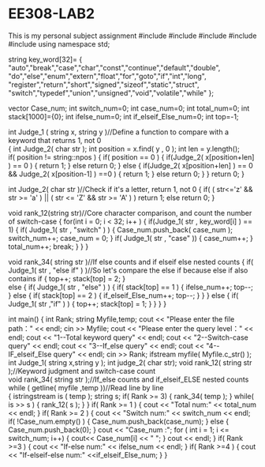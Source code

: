 # EE308-LAB2
This is my personal subject assignment
#include<iostream>
#include<string>
#include<fstream>
#include<sstream>
#include<vector>
using namespace std;

string key_word[32]=
{
		"auto","break","case","char","const","continue","default","double",
		"do","else","enum","extern","float","for","goto","if","int","long",
		"register","return","short","signed","sizeof","static","struct",
		"switch","typedef","union","unsigned","void","volatile","while"
};

vector<int> Case_num;
int switch_num=0;
int case_num=0;
int total_num=0;
int stack[1000]={0};
int ifelse_num=0;
int if_elseif_Else_num=0;
int top=-1;


int Judge_1 ( string x, string y )//Define a function to compare with a keyword that returns 1, not 0  
{
	int Judge_2( char str );
	int position = x.find( y , 0 );
	int len = y.length();	
	if( position != string::npos )
	{
		if( position == 0 ) 
		{
			if(Judge_2( x[position+len] ) == 0 )
			{
				return 1;
			}
			else 
			  	return 0;
		}
		else
		{
			if(Judge_2( x[position+len] ) == 0 && Judge_2( x[position-1] ) ==0 )
			{
				return 1;
			}
			else
				return 0;
		}
	}
	return 0;
}



int Judge_2( char str )//Check if it's a letter, return 1, not 0
{
	if( ( str<='z' && str >= 'a' ) || ( str <= 'Z' && str >= 'A' ) )
		return 1;
	else
		return 0;
}



void rank_12(string str)//Core character comparison, and count the number of switch-case
{
		for(int i = 0; i < 32; i++ )
		{
			if(Judge_1( str , key_word[i] ) == 1)
			{
				if( Judge_1( str , "switch" ) )
				{
					Case_num.push_back( case_num );
					switch_num++;
					case_num = 0;
				}
				if( Judge_1( str , "case" ))
				{
					case_num++;
				}
				total_num++;
				break;
			}
		}
}


void rank_34( string str )//If else counts and if elseif else nested counts
{
	if( Judge_1( str , "else if" ) )//So let's compare the else if because else if also contains if
	{
		top++;
		stack[top] = 2;
	}	
	else
	{
		if( Judge_1( str , "else" ) )
		{
			 if( stack[top] == 1 )
			 {
			 	ifelse_num++;
			 	top--;
			 }
			 else
			 {
			 	if( stack[top] == 2 )
			 	{
			 		if_elseif_Else_num++;
			 		top--;
				 }
			 }
		}
		else
		{
			if( Judge_1( str ,"if" ) )
			{
				top++;
				stack[top] = 1;
			}
		}
	}
}



int main()
{
	int Rank;
	string Myfile,temp;
	cout << "Please enter the file path：" << endl;
	cin >> Myfile;
	cout << "Please enter the query level：" << endl;
	cout << "1--Total keyword query" << endl;
	cout << "2--Switch-case query" << endl;
	cout << "3--If_else query" << endl;
	cout << "4--IF_elseif_Else query" << endl;
	cin >> Rank; 
	ifstream myfile( Myfile.c_str() );
	int Judge_1( string x,string y );
	int judge_2( char str);
	void rank_12( string str );//Keyword judgment and switch-case count  
	void rank_34( string str );//If_else counts and if_elseif_ELSE nested counts  	 
	while ( getline( myfile ,temp ))//Read line by line  
	{
		istringstream is ( temp );
		string s;
		if( Rank >= 3)
		{
			rank_34( temp ); 
		}
		while( is >> s ) 
		{
			rank_12( s );
		}
	}
	if( Rank >= 1 ) 
	{
		cout << "Total num:" << total_num << endl;
	}
	if( Rank >= 2 )
	{
		cout << "Switch num:" << switch_num << endl;
		if( !Case_num.empty() )
		{
			Case_num.push_back(case_num);
		}
		else
		{
			Case_num.push_back(0);
		}
		cout << "Case_num :";
		for ( int i = 1; i <= switch_num; i++)
		{
			cout<< Case_num[i] << " ";
		}
		cout << endl;
	}
	if( Rank >=3 )
	{
		cout << "If-else num:" << ifelse_num << endl;
	}
	if( Rank >=4 )
	{
		cout << "If-elseif-else num:" <<if_elseif_Else_num;
	}
}
